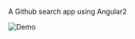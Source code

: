 A Github search app using Angular2 

![Demo](https://cloud.githubusercontent.com/assets/11049175/21918642/6ae2ad4a-d921-11e6-9312-f7c4fbf153ee.gif)
